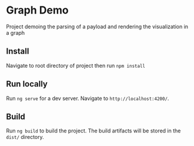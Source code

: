 # Graph Demo

Project demoing the parsing of a payload and rendering the visualization in a graph

## Install

Navigate to root directory of project then run `npm install`

## Run locally

Run `ng serve` for a dev server. Navigate to `http://localhost:4200/`.

## Build

Run `ng build` to build the project. The build artifacts will be stored in the `dist/` directory.